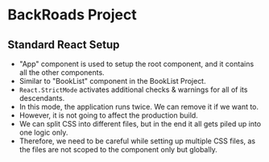# BackRoads Project

## Standard React Setup

-   "App" component is used to setup the root component, and it contains all the other components.
-   Similar to "BookList" component in the BookList Project.
-   `React.StrictMode` activates additional checks & warnings for all of its descendants.
-   In this mode, the application runs twice. We can remove it if we want to.
-   However, it is not going to affect the production build.
-   We can split CSS into different files, but in the end it all gets piled up into one logic only.
-   Therefore, we need to be careful while setting up multiple CSS files, as the files are not scoped to the component only but globally.
